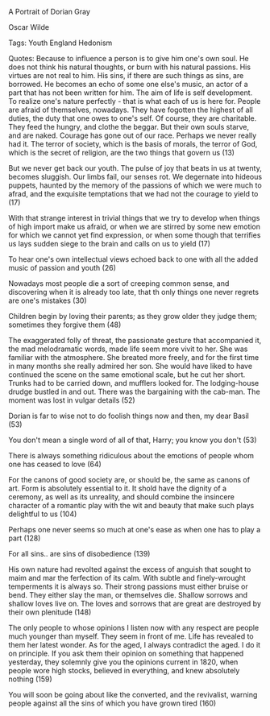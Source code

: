 A Portrait of Dorian Gray

Oscar Wilde

Tags:
Youth England Hedonism

Quotes:
Because to influence a person is to give him one's own soul. He does not think his natural thoughts, or burn with his natural passions. His virtues are not real to him. His sins, if there are such things as sins, are borrowed. He becomes an echo of some one else's music, an actor of a part that has not been written for him. The aim of life is self development. To realize one's nature perfectly - that is what each of us is here for. People are afraid of themselves, nowadays. They have fogotten the highest of all duties, the duty that one owes to one's self. Of course, they are charitable. They feed the hungry, and clothe the beggar. But their own souls starve, and are naked. Courage has gone out of our race. Perhaps we never really had it. The terror of society, which is the basis of morals, the terror of God, which is the secret of religion, are the two things that govern us (13)

But we never get back our youth. The pulse of joy that beats in us at twenty, becomes sluggish. Our limbs fail, our senses rot. We degernate into hideous puppets, haunted by the memory of the passions of which we were much to afrad, and the exquisite temptations that we had not the courage to yield to (17)

With that strange interest in trivial things that we try to develop when things of high import make us afraid, or when we are stirred by some new emotion for which we cannot yet find expression, or when some though that terrifies us lays sudden siege to the brain and calls on us to yield (17)

To hear one's own intellectual views echoed back to one with all the added music of passion and youth (26)

Nowadays most people die a sort of creeping common sense, and discovering when it is already too late, that th only things one never regrets are one's mistakes (30)

Children begin by loving their parents; as they grow older they judge them; sometimes they forgive them (48)

The exaggerated folly of threat, the passionate gesture that accompanied it, the mad melodramatic words, made life seem more vivit to her. She was familiar with the atmosphere. She breated more freely, and for the first time in many months she really admired her son. She would have liked to have continued the scene on the same emotional scale, but he cut her short. Trunks had to be carried down, and mufflers looked for. The lodging-house drudge bustled in and out. There was the bargaining with the cab-man. The moment was lost in vulgar details (52)

Dorian is far to wise not to do foolish things now and then, my dear Basil (53)

You don't mean a single word of all of that, Harry; you know you don't (53)

There is always something ridiculous about the emotions of people whom one has ceased to love (64)

For the canons of good society are, or should be, the same as canons of art. Form is absolutely essential to it. It shold have the dignity of a ceremony, as well as its unreality, and should combine the insincere character of a romantic play with the wit and beauty that make such plays delightful to us (104)

Perhaps one never seems so much at one's ease as when one has to play a part (128)

For all sins.. are sins of disobedience (139)

His own nature had revolted against the excess of anguish that sought to maim and mar the ferfection of its calm. With subtle and finely-wrought temperments it is always so. Their strong passions must either bruise or bend. They either slay the man, or themselves die. Shallow sorrows and shallow loves live on. The loves and sorrows that are great are destroyed by their own plenitude (148)

The only people to whose opinions I listen now with any respect are people much younger than myself. They seem in front of me. Life has revealed to them her latest wonder. As for the aged, I always contradict the aged. I do it on principle. If you ask them their opinion on something that happened yesterday, they solemnly give you the opinions current in 1820, when people wore high stocks, believed in everything, and knew absolutely nothing (159)

You will soon be going about like the converted, and the revivalist, warning people against all the sins of which you have grown tired (160)



